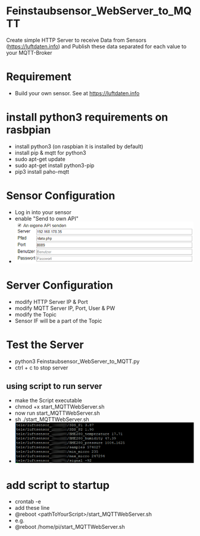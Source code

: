 # Feinstaubsensor_WebServer_to_MQTT

Create simple HTTP Server to receive Data from Sensors (https://luftdaten.info) and Publish these data separated for each value to your MQTT-Broker

# Requirement
- Build your own sensor. See at https://luftdaten.info

# install python3 requirements on rasbpian
- install python3 (on raspbian it is installed by default)
- install pip & mqtt for python3
- sudo apt-get update
- sudo apt-get install python3-pip
- pip3 install paho-mqtt

# Sensor Configuration
- Log in into your sensor
- enable "Send to own API"
- ![Sensor Configuration](img/SensorConfig.png?raw=true "Sensor Configuration")

# Server Configuration
- modify HTTP Server IP & Port
- modify MQTT Server IP, Port, User & PW
- modify the Topic
- Sensor IF will be a part of the Topic

# Test the Server
- python3 Feinstaubsensor_WebServer_to_MQTT.py
- ctrl + c to stop server
## using script to run server
- make the Script executable
- chmod +x start_MQTTWebServer.sh
- now run start_MQTTWebServer.sh
- sh ./start_MQTTWebServer.sh
- ![incoming mqtt data](img/mqtt_data.png?raw=true "incoming mqtt data")

# add script to startup
- crontab -e
- add these line
- @reboot \<pathToYourScript\>/start_MQTTWebServer.sh
- e.g.
- @reboot  /home/pi/start_MQTTWebServer.sh

